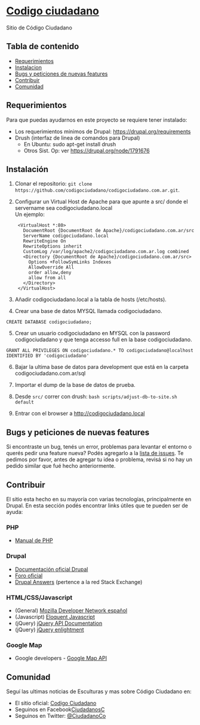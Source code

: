 
# [Codigo ciudadano](https://github.com/codigociudadano/codigociudadano.com.ar)

Sitio de Código Ciudadano

## Tabla de contenido

 - [Requerimientos](#requerimientos)
 - [Instalacion](#instalacion)
 - [Bugs y peticiones de nuevas features](#Bugs-y-peticiones-de-nuevas-features)
 - [Contribuir](#contribuir)
 - [Comunidad](#comunidad)

## Requerimientos

Para que puedas ayudarnos en este proyecto se requiere tener instalado:
 - Los requerimientos mínimos de Drupal: https://drupal.org/requirements
 - Drush (interfaz de linea de comandos para Drupal)
   - En Ubuntu: sudo apt-get install drush
   - Otros Sist. Op: ver https://drupal.org/node/1791676

## Instalación

1) Clonar el repositorio:  `git clone https://github.com/codigociudadano/codigociudadano.com.ar.git`.

2) Configurar un Virtual Host de Apache para que apunte a src/ donde el servername sea codigociudadano.local  
   Un ejemplo: 
   ```
    <VirtualHost *:80>      
      DocumentRoot {DocumentRoot de Apache}/codigociudadano.com.ar/src
      ServerName codigociudadano.local
      RewriteEngine On
      RewriteOptions inherit
      CustomLog /var/log/apache2/codigociudadano.com.ar.log combined
      <Directory {DocumentRoot de Apache}/codigociudadano.com.ar/src>
        Options +FollowSymLinks Indexes
        AllowOverride All
        order allow,deny
        allow from all
      </Directory>
    </VirtualHost>
   ```

3) Añadir codigociudadano.local a la tabla de hosts (/etc/hosts).

4) Crear una base de datos MYSQL llamada codigociudadano.
   
  ````CREATE DATABASE codigociudadano;````

5) Crear un usuario codigociudadano en MYSQL con la password codigociudadano y que tenga accesso full en la base codigociudadano.
  
  ````GRANT ALL PRIVILEGES ON codigociudadano.* TO codigociudadano@localhost IDENTIFIED BY 'codigociudadano'````

6) Bajar la ultima base de datos para development que está en la carpeta codigociudadano.com.ar/sql

7) Importar el dump de la base de datos de prueba.

8) Desde `src/` correr con drush: `bash scripts/adjust-db-to-site.sh default`

9) Entrar con el browser a http://codigociudadano.local

## Bugs y peticiones de nuevas features

Si encontraste un bug, tenés un error, problemas para levantar el entorno o querés pedir una feature nueva? Podés agregarlo a la [lista de issues](https://github.com/codigociudadano/esculturas/issues). Te pedimos por favor, antes de agregar tu idea o problema, revisá si no hay un pedido similar que fué hecho anteriormente.

## Contribuir

El sitio esta hecho en su mayoría con varias tecnologías, principalmente en Drupal. En esta sección podés encontrar links útiles que te pueden ser de ayuda:

### PHP ####
 
 - [Manual de PHP](http://www.php.net/manual/es/)

### Drupal ###
 - [Documentación oficial Drupal](https://drupal.org/documentation)
 - [Foro oficial](https://drupal.org/forum)
 - [Drupal Answers](http://drupal.stackexchange.com/) (pertence a la red Stack Exchange)

### HTML/CSS/Javascript

 - (General) [Mozilla Developer Network español](https://developer.mozilla.org/es/)
 - (Javascript) [Eloquent Javascript](http://eloquentjavascript.net/contents.html)
 - (jQuery) [jQuery API Documentation](http://api.jquery.com/)
 - (jQuery) [jQuery enlightment](http://jqueryenlightenment.com/jquery_enlightenment.pdf)

### Google Map

 - Google developers - [Google Map API](https://developers.google.com/maps/)

## Comunidad

 Seguí las ultimas noticias de Esculturas y mas sobre Código Ciudadano en:
 - El sitio oficial: [Codigo Ciudadano](http://www.codigociudadano.cc/)
 - Seguinos en Facebook[CiudadanosC](https://www.facebook.com/CiudadanosC)
 - Seguinos en Twitter: [@CiudadanoCo](https://twitter.com/CiudadanoCo)
